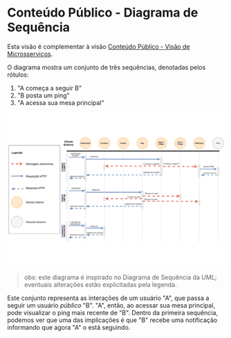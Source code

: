 # Conteúdo Público - Diagrama de Sequência

Esta visão é complementar à visão [Conteúdo Público - Visão de Microsserviços][msviewpings].

O diagrama mostra um conjunto de três sequências, denotadas pelos rótulos:
  1. "A começa a seguir B"
  2. "B posta um ping"
  3. "A acessa sua mesa principal"

![Pings - Diagrama de Sequência][dseqviewpings]

> obs: este diagrama é inspirado no Diagrama de Sequência da UML; eventuais alterações estão explicitadas pela legenda.

Este conjunto representa as interações de um usuário "A", que passa a seguir um usuário _público_ "B". "A", então, ao acessar sua mesa principal, pode visualizar o ping mais recente de "B". Dentro da primeira sequência, podemos ver que uma das implicações é que "B" recebe uma notificação informando que agora "A" o está seguindo.

[msviewpings]: ./msview-pings.md
[dseqviewpings]: ./dseqview-pings.png
